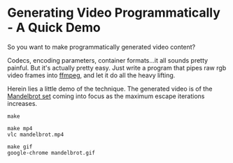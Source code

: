 # Generating Video Programmatically - A Quick Demo #

So you want to make programmatically generated video content?

Codecs, encoding parameters, container formats...it all sounds pretty painful. But it's actually pretty easy. Just write a program that pipes raw rgb video frames into [ffmpeg](http://ffmpeg.org/), and let it do all the heavy lifting.

Herein lies a little demo of the technique. The generated video is of the [Mandelbrot set](http://en.wikipedia.org/wiki/Mandelbrot_set) coming into focus as the maximum escape iterations increases.

    make

    make mp4
    vlc mandelbrot.mp4

    make gif
    google-chrome mandelbrot.gif

